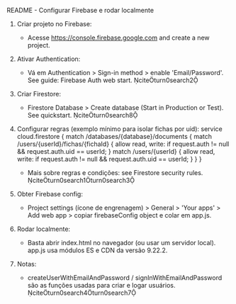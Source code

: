 README - Configurar Firebase e rodar localmente

1) Criar projeto no Firebase:
   - Acesse https://console.firebase.google.com and create a new project.

2) Ativar Authentication:
   - Vá em Authentication > Sign-in method > enable 'Email/Password'. See guide: Firebase Auth web start. citeturn0search2

3) Criar Firestore:
   - Firestore Database > Create database (Start in Production or Test). See quickstart. citeturn0search8

4) Configurar regras (exemplo mínimo para isolar fichas por uid):
   service cloud.firestore {
     match /databases/{database}/documents {
       match /users/{userId}/fichas/{fichaId} {
         allow read, write: if request.auth != null && request.auth.uid == userId;
       }
       match /users/{userId} {
         allow read, write: if request.auth != null && request.auth.uid == userId;
       }
     }
   }
   - Mais sobre regras e condições: see Firestore security rules. citeturn0search1turn0search3

5) Obter Firebase config:
   - Project settings (ícone de engrenagem) > General > 'Your apps' > Add web app > copiar firebaseConfig object e colar em app.js.

6) Rodar localmente:
   - Basta abrir index.html no navegador (ou usar um servidor local). app.js usa módulos ES e CDN da versão 9.22.2.

7) Notas:
   - createUserWithEmailAndPassword / signInWithEmailAndPassword são as funções usadas para criar e logar usuários. citeturn0search4turn0search7
